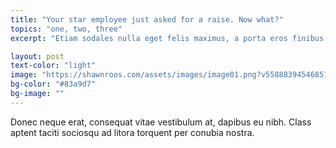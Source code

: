 ```yaml
---
title: "Your star employee just asked for a raise. Now what?"
topics: "one, two, three"
excerpt: "Etiam sodales nulla eget felis maximus, a porta eros finibus. Maecenas libero mi, aliquet sed metus sit amet, vestibulum vulputate ex. Phasellus blandit eget tellus et varius. Vivamus sit amet."

layout: post
text-color: "light"
image: "https://shawnroos.com/assets/images/image01.png?v55888394546851"
bg-color: "#83a9d7"
bg-image: ""
---
```


Donec neque erat, consequat vitae vestibulum at, dapibus eu nibh. Class aptent taciti sociosqu ad litora torquent per conubia nostra.
